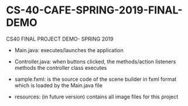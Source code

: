 # CS-40-CAFE-SPRING-2019-FINAL-DEMO
CS40 FINAL PROJECT DEMO- SPRING 2019 

- Main.java:
    executes/launches the application

- Controller.java:
    when buttons clicked, the methods/action listeners methods the controller class executes

- sample.fxml:
    is the source code of the scene builder in fxml format which is loaded by the Main.java file

- resources:
    (in future version) contains all image files for this project
